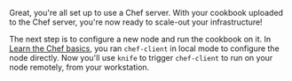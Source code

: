 Great, you're all set up to use a Chef server. With your cookbook uploaded to the Chef server, you're now ready to scale-out your infrastructure!

The next step is to configure a new node and run the cookbook on it. In [Learn the Chef basics](/tutorials/learn-the-basics/rhel/free/), you ran `chef-client` in local mode to configure the node directly. Now you'll use `knife` to trigger `chef-client` to run on your node remotely, from your workstation.
